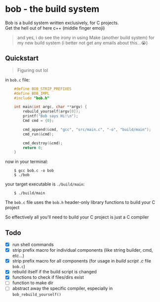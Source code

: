 # bob - the build system
Bob is a build system written exclusively, for C projects.  
Get the hell out of here c++ (middle finger emoji)  

> and yes, i do see the irony in using Make (another build system)
> for my new build system  (i better not get any emails about this...😭)  

## Quickstart  
> Figuring out lol  

in `bob.c` file:  
```c
    #define BOB_STRIP_PREFIXES
    #define BOB_IMPL
    #include "bob.h"

    int main(int argc, char **argv) {
        rebuild_yourself(argv[0]);
        printf("Bob says Hi!\n");
        Cmd cmd = {0};

        cmd_append(&cmd, "gcc", "src/main.c", "-o", "build/main");
        cmd_run(&cmd);

        cmd_destroy(&cmd);
        return 0;
    }
```  

now in your terminal:  
```shell
    $ gcc bob.c -o bob
    $ ./bob
```

your target executable is `./build/main`:  
```shell
    $ ./build/main
```

The `bob.c` file uses the `bob.h` header-only library functions
to build your C project  

So effectively all you'll need to build your C project
is just a C compiler  

## Todo
- [x] run shell commands
- [x] strip prefix macro for individual components (like string builder, cmd, etc...)
- [x] strip prefix macro for all components (for usage in _build script .c_ file `bob.c`)
- [x] rebuild itself if the build script is changed
- [x] functions to check if files/dirs exist
- [ ] function to make dir
- [ ] abstract away the specific compiler, especially in `bob_rebuild_yourself()`
